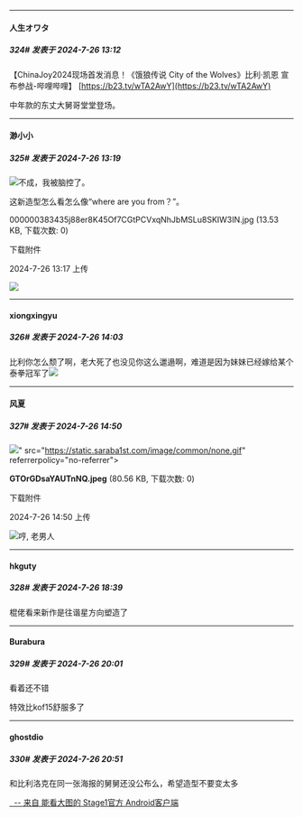 ﻿
*****

####  人生オワタ  
##### 324#       发表于 2024-7-26 13:12

【ChinaJoy2024现场首发消息！《饿狼传说 City of the Wolves》比利·凯恩 宣布参战-哔哩哔哩】 [https://b23.tv/wTA2AwY](https://b23.tv/wTA2AwY)

中年款的东丈大舅哥堂堂登场。


*****

####  渺小小  
##### 325#       发表于 2024-7-26 13:19

<img src="https://static.saraba1st.com/image/smiley/face2017/103.png" referrerpolicy="no-referrer">不成，我被脑控了。

这新造型怎么看怎么像“where are you from？”。

000000383435j88er8K45Of7CGtPCVxqNhJbMSLu8SKIW3IN.jpg
(13.53 KB, 下载次数: 0)

下载附件

2024-7-26 13:17 上传

<img src="https://img.saraba1st.com/forum/202407/26/131756xbvtnsvik2zbav7t.jpg" referrerpolicy="no-referrer">


*****

####  xiongxingyu  
##### 326#       发表于 2024-7-26 14:03

比利你怎么颓了啊，老大死了也没见你这么邋遢啊，难道是因为妹妹已经嫁给某个泰拳冠军了<img src="https://static.saraba1st.com/image/smiley/face2017/067.png" referrerpolicy="no-referrer">


*****

####  风夏  
##### 327#       发表于 2024-7-26 14:50

<img src="https://img.saraba1st.com/forum/202407/26/145013bisl6d3tdscftltc.jpeg" referrerpolicy="no-referrer">" src="https://static.saraba1st.com/image/common/none.gif" referrerpolicy="no-referrer">

<strong>GTOrGDsaYAUTnNQ.jpeg</strong> (80.56 KB, 下载次数: 0)

下载附件

2024-7-26 14:50 上传

<img src="https://static.saraba1st.com/image/smiley/face2017/077.png" referrerpolicy="no-referrer">哼, 老男人


*****

####  hkguty  
##### 328#       发表于 2024-7-26 18:39

棍佬看来新作是往谐星方向塑造了


*****

####  Burabura  
##### 329#       发表于 2024-7-26 20:01

看着还不错

特效比kof15舒服多了


*****

####  ghostdio  
##### 330#       发表于 2024-7-26 20:51

和比利洛克在同一张海报的舅舅还没公布么，希望造型不要变太多

[  -- 来自 能看大图的 Stage1官方 Android客户端](https://www.coolapk.com/apk/140634)

